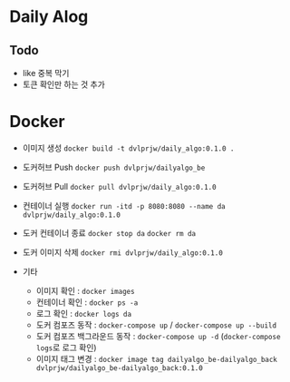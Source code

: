 # Daily Alog

## Todo

- like 중복 막기
- 토큰 확인만 하는 것 추가

# Docker

- 이미지 생성
  `docker build -t dvlprjw/daily_algo:0.1.0 .`

- 도커허브 Push
  `docker push dvlprjw/dailyalgo_be`

- 도커허브 Pull
  `docker pull dvlprjw/daily_algo:0.1.0`

- 컨테이너 실행
  `docker run -itd -p 8080:8080 --name da dvlprjw/daily_algo:0.1.0`

- 도커 컨테이너 종료
  `docker stop da`
  `docker rm da`

- 도커 이미지 삭제
  `docker rmi dvlprjw/daily_algo:0.1.0`

- 기타
  - 이미지 확인 : `docker images`
  - 컨테이너 확인 : `docker ps -a`
  - 로그 확인 : `docker logs da`
  - 도커 컴포즈 동작 : `docker-compose up` / `docker-compose up --build`
  - 도커 컴포즈 백그라운드 동작 : `docker-compose up -d` (`docker-compose logs`로 로그 확인)
  - 이미지 태그 변경 : `docker image tag dailyalgo_be-dailyalgo_back dvlprjw/dailyalgo_be-dailyalgo_back:0.1.0`